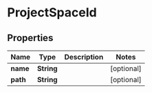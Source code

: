 # ProjectSpaceId

## Properties
Name | Type | Description | Notes
------------ | ------------- | ------------- | -------------
**name** | **String** |  |  [optional]
**path** | **String** |  |  [optional]
